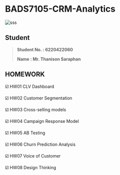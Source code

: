 # BADS7105-CRM-Analytics

![sss](https://user-images.githubusercontent.com/78030264/147626483-14bd7324-a581-462b-9a6b-46708ce795ce.png)

## Student
> **Student No. : 6220422060**
> 
> **Name : Mr. Thanison Saraphan**


## HOMEWORK

:ballot_box_with_check: HW01 CLV Dashboard

:ballot_box_with_check: HW02 Customer Segmentation

:ballot_box_with_check: HW03 Cross-selling models

:ballot_box_with_check: HW04 Campaign Response Model

:ballot_box_with_check: HW05 AB Testing

:ballot_box_with_check: HW06 Churn Prediction Analysis

:ballot_box_with_check: HW07 Voice of Customer

:ballot_box_with_check: HW08 Design Thinking
